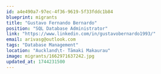 ```yaml
---
id: a4e490a7-97ec-4f36-9619-5f33fddc1b84
blueprint: migrants
title: "Gustavo Fernando Bernardo"
position: "SQL Database Administrator"
link: "https://www.linkedin.com/in/gustavobernardo1993/"
email: arivasg@outlook.com
tags: "Database Management"
location: "Auckland\t- Tāmaki Makaurau"
image: migrants/1662971637242.jpg
updated_at: 1744231500
---
```

